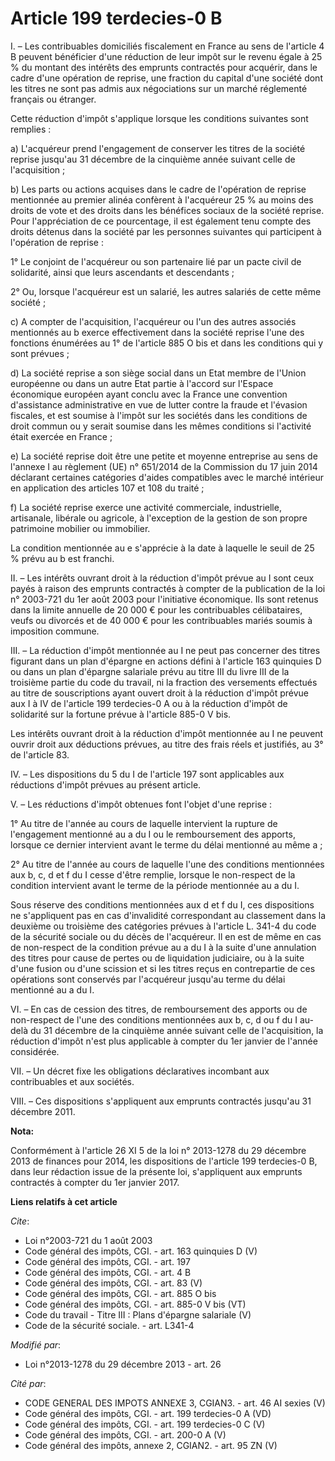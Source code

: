 # Article 199 terdecies-0 B

I. – Les contribuables domiciliés fiscalement en France au sens de l'article 4 B peuvent bénéficier d'une réduction de leur
impôt sur le revenu égale à 25 % du montant des intérêts des emprunts contractés pour acquérir, dans le cadre d'une opération
de reprise, une fraction du capital d'une société dont les titres ne sont pas admis aux négociations sur un marché réglementé
français ou étranger. 

Cette réduction d'impôt s'applique lorsque les conditions suivantes sont remplies : 

a) L'acquéreur prend l'engagement de conserver les titres de la société reprise jusqu'au 31 décembre de la cinquième année
suivant celle de l'acquisition ; 

b) Les parts ou actions acquises dans le cadre de l'opération de reprise mentionnée au premier alinéa confèrent à l'acquéreur
25 % au moins des droits de vote et des droits dans les bénéfices sociaux de la société reprise. Pour l'appréciation de ce
pourcentage, il est également tenu compte des droits détenus dans la société par les personnes suivantes qui participent à
l'opération de reprise : 

1° Le conjoint de l'acquéreur ou son partenaire lié par un pacte civil de solidarité, ainsi que leurs ascendants et
descendants ; 

2° Ou, lorsque l'acquéreur est un salarié, les autres salariés de cette même société ; 

c) A compter de l'acquisition, l'acquéreur ou l'un des autres associés mentionnés au b exerce effectivement dans la société
reprise l'une des fonctions énumérées au 1° de l'article 885 O bis et dans les conditions qui y sont prévues ; 

d) La société reprise a son siège social dans un Etat membre de l'Union européenne ou dans un autre Etat partie à l'accord
sur l'Espace économique européen ayant conclu avec la France une convention d'assistance administrative en vue de lutter
contre la fraude et l'évasion fiscales, et est soumise à l'impôt sur les sociétés dans les conditions de droit commun ou y
serait soumise dans les mêmes conditions si l'activité était exercée en France ; 

e) La société reprise doit être une petite et moyenne entreprise au sens de l'annexe I au règlement (UE) n° 651/2014 de la
Commission du 17 juin 2014 déclarant certaines catégories d'aides compatibles avec le marché intérieur en application des
articles 107 et 108 du traité ; 

f) La société reprise exerce une activité commerciale, industrielle, artisanale, libérale ou agricole, à l'exception de la
gestion de son propre patrimoine mobilier ou immobilier. 

La condition mentionnée au e s'apprécie à la date à laquelle le seuil de 25 % prévu au b est franchi. 

II. – Les intérêts ouvrant droit à la réduction d'impôt prévue au I sont ceux payés à raison des emprunts contractés à
compter de la publication de la loi n° 2003-721 du 1er août 2003 pour l'initiative économique. Ils sont retenus dans la
limite annuelle de 20 000 € pour les contribuables célibataires, veufs ou divorcés et de 40 000 € pour les contribuables
mariés soumis à imposition commune. 

III. – La réduction d'impôt mentionnée au I ne peut pas concerner des titres figurant dans un plan d'épargne en actions
défini à l'article 163 quinquies D ou dans un plan d'épargne salariale prévu au titre III du livre III de la troisième partie
du code du travail, ni la fraction des versements effectués au titre de souscriptions ayant ouvert droit à la réduction
d'impôt prévue aux I à IV de l'article 199 terdecies-0 A ou à la réduction d'impôt de solidarité sur la fortune prévue à
l'article 885-0 V bis. 

Les intérêts ouvrant droit à la réduction d'impôt mentionnée au I ne peuvent ouvrir droit aux déductions prévues, au titre
des frais réels et justifiés, au 3° de l'article 83. 

IV. – Les dispositions du 5 du I de l'article 197 sont applicables aux réductions d'impôt prévues au présent article. 

V. – Les réductions d'impôt obtenues font l'objet d'une reprise : 

1° Au titre de l'année au cours de laquelle intervient la rupture de l'engagement mentionné au a du I ou le remboursement des
apports, lorsque ce dernier intervient avant le terme du délai mentionné au même a ; 

2° Au titre de l'année au cours de laquelle l'une des conditions mentionnées aux b, c, d et f du I cesse d'être remplie,
lorsque le non-respect de la condition intervient avant le terme de la période mentionnée au a du I. 

Sous réserve des conditions mentionnées aux d et f du I, ces dispositions ne s'appliquent pas en cas d'invalidité
correspondant au classement dans la deuxième ou troisième des catégories prévues à l'article L. 341-4 du code de la sécurité
sociale ou du décès de l'acquéreur. Il en est de même en cas de non-respect de la condition prévue au a du I à la suite d'une
annulation des titres pour cause de pertes ou de liquidation judiciaire, ou à la suite d'une fusion ou d'une scission et si
les titres reçus en contrepartie de ces opérations sont conservés par l'acquéreur jusqu'au terme du délai mentionné au a du
I. 

VI. – En cas de cession des titres, de remboursement des apports ou de non-respect de l'une des conditions mentionnées aux b,
c, d ou f du I au-delà du 31 décembre de la cinquième année suivant celle de l'acquisition, la réduction d'impôt n'est plus
applicable à compter du 1er janvier de l'année considérée. 

VII. – Un décret fixe les obligations déclaratives incombant aux contribuables et aux sociétés. 

VIII. – Ces dispositions s'appliquent aux emprunts contractés jusqu'au 31 décembre 2011.

**Nota:**

Conformément à l'article 26 XI 5 de la loi n° 2013-1278 du 29 décembre  2013 de finances pour 2014, les dispositions de
l'article 199 terdecies-0 B,  dans leur rédaction issue de la présente loi, s'appliquent aux emprunts  contractés à compter
du 1er janvier 2017.

**Liens relatifs à cet article**

_Cite_:

  - Loi n°2003-721 du 1 août 2003
  - Code général des impôts, CGI. - art. 163 quinquies D (V)
  - Code général des impôts, CGI. - art. 197
  - Code général des impôts, CGI. - art. 4 B
  - Code général des impôts, CGI. - art. 83 (V)
  - Code général des impôts, CGI. - art. 885 O bis
  - Code général des impôts, CGI. - art. 885-0 V bis (VT)
  - Code du travail -  Titre III : Plans d'épargne salariale  (V)
  - Code de la sécurité sociale. - art. L341-4

_Modifié par_:

  - Loi n°2013-1278 du 29 décembre 2013 - art. 26

_Cité par_:

  - CODE GENERAL DES IMPOTS ANNEXE 3, CGIAN3. - art. 46 AI sexies (V)
  - Code général des impôts, CGI. - art. 199 terdecies-0 A (VD)
  - Code général des impôts, CGI. - art. 199 terdecies-0 C (V)
  - Code général des impôts, CGI. - art. 200-0 A (V)
  - Code général des impôts, annexe 2, CGIAN2. - art. 95 ZN (V)
